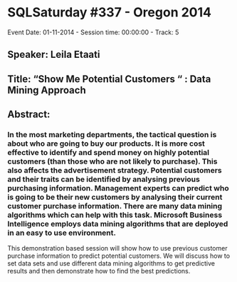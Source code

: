# SQLSaturday #337 - Oregon 2014
Event Date: 01-11-2014 - Session time: 00:00:00 - Track:  5
## Speaker: Leila Etaati
## Title: “Show Me Potential Customers “ : Data Mining Approach
## Abstract:
### In the most marketing departments, the tactical question is about who are going to buy our products.  It is more cost effective to identify and spend money on highly potential customers (than those who are not likely to purchase).  This also affects the advertisement strategy. Potential customers and their traits can be identified by analysing previous purchasing information. Management experts can predict who is going to be their new customers by analysing their current customer purchase information. There are many data mining algorithms which can help with this task.  Microsoft Business Intelligence employs data mining algorithms that are deployed in an easy to use environment.
This demonstration based session will show how to use previous customer purchase information to predict potential customers. We will discuss how to set data sets and use different data mining algorithms to get predictive results and then demonstrate how to find the best predictions.

